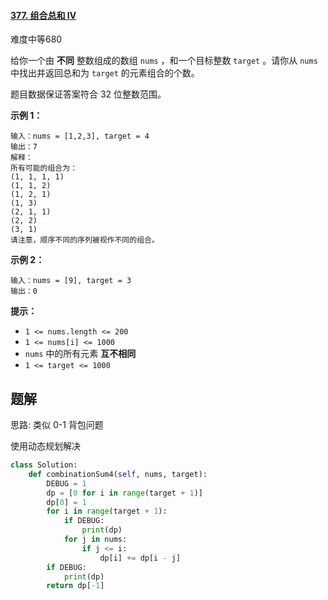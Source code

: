 #### [377. 组合总和 Ⅳ](https://leetcode.cn/problems/combination-sum-iv/)

难度中等680

给你一个由 **不同** 整数组成的数组 `nums` ，和一个目标整数 `target` 。请你从 `nums` 中找出并返回总和为 `target` 的元素组合的个数。

题目数据保证答案符合 32 位整数范围。

 

**示例 1：**

```
输入：nums = [1,2,3], target = 4
输出：7
解释：
所有可能的组合为：
(1, 1, 1, 1)
(1, 1, 2)
(1, 2, 1)
(1, 3)
(2, 1, 1)
(2, 2)
(3, 1)
请注意，顺序不同的序列被视作不同的组合。
```

**示例 2：**

```
输入：nums = [9], target = 3
输出：0
```

 

**提示：**

- `1 <= nums.length <= 200`
- `1 <= nums[i] <= 1000`
- `nums` 中的所有元素 **互不相同**
- `1 <= target <= 1000`



## 题解

思路: 类似 0-1 背包问题

使用动态规划解决

~~~python
class Solution:
    def combinationSum4(self, nums, target):
        DEBUG = 1 
        dp = [0 for i in range(target + 1)]
        dp[0] = 1
        for i in range(target + 1):
            if DEBUG:
                print(dp)
            for j in nums:
                if j <= i:
                    dp[i] += dp[i - j]
        if DEBUG:
            print(dp)
        return dp[-1]
~~~

